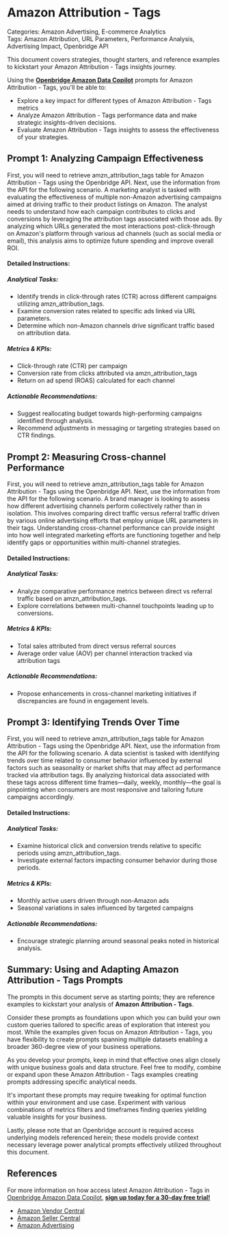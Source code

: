 # Amazon Attribution - Tags

Categories: Amazon Advertising, E-commerce Analytics  
Tags: Amazon Attribution, URL Parameters, Performance Analysis, Advertising Impact, Openbridge API

This document covers strategies, thought starters, and reference examples to kickstart your Amazon Attribution - Tags insights journey. 

Using the <a href="https://chatgpt.com/g/g-Sg4qP7r3v-openbridge-data-copilot" target="_blank"><strong>Openbridge Amazon Data Copilot</strong></a> prompts for Amazon Attribution - Tags, you'll be able to:

- Explore a key impact for different types of Amazon Attribution - Tags metrics
- Analyze Amazon Attribution - Tags performance data and make strategic insights-driven decisions.
- Evaluate Amazon Attribution - Tags insights to assess the effectiveness of your strategies.

## Prompt 1: Analyzing Campaign Effectiveness

First, you will need to retrieve amzn_attribution_tags table for Amazon Attribution - Tags using the Openbridge API. Next, use the information from the API for the following scenario. A marketing analyst is tasked with evaluating the effectiveness of multiple non-Amazon advertising campaigns aimed at driving traffic to their product listings on Amazon. The analyst needs to understand how each campaign contributes to clicks and conversions by leveraging the attribution tags associated with those ads. By analyzing which URLs generated the most interactions post-click-through on Amazon's platform through various ad channels (such as social media or email), this analysis aims to optimize future spending and improve overall ROI.

#### Detailed Instructions:
##### Analytical Tasks:
- Identify trends in click-through rates (CTR) across different campaigns utilizing amzn_attribution_tags.
- Examine conversion rates related to specific ads linked via URL parameters.
- Determine which non-Amazon channels drive significant traffic based on attribution data.

##### Metrics & KPIs:
- Click-through rate (CTR) per campaign
- Conversion rate from clicks attributed via amzn_attribution_tags
- Return on ad spend (ROAS) calculated for each channel

##### Actionable Recommendations:
- Suggest reallocating budget towards high-performing campaigns identified through analysis.
- Recommend adjustments in messaging or targeting strategies based on CTR findings.

## Prompt 2: Measuring Cross-channel Performance

First, you will need to retrieve amzn_attribution_tags table for Amazon Attribution - Tags using the Openbridge API. Next, use the information from the API for the following scenario. A brand manager is looking to assess how different advertising channels perform collectively rather than in isolation. This involves comparing direct traffic versus referral traffic driven by various online advertising efforts that employ unique URL parameters in their tags. Understanding cross-channel performance can provide insight into how well integrated marketing efforts are functioning together and help identify gaps or opportunities within multi-channel strategies.

#### Detailed Instructions:
##### Analytical Tasks:
- Analyze comparative performance metrics between direct vs referral traffic based on amzn_attribution_tags.
- Explore correlations between multi-channel touchpoints leading up to conversions.
  
##### Metrics & KPIs:
- Total sales attributed from direct versus referral sources
- Average order value (AOV) per channel interaction tracked via attribution tags

##### Actionable Recommendations:
- Propose enhancements in cross-channel marketing initiatives if discrepancies are found in engagement levels.
  
## Prompt 3: Identifying Trends Over Time

First, you will need to retrieve amzn_attribution_tags table for Amazon Attribution - Tags using the Openbridge API. Next, use the information from the API for the following scenario. A data scientist is tasked with identifying trends over time related to consumer behavior influenced by external factors such as seasonality or market shifts that may affect ad performance tracked via attribution tags. By analyzing historical data associated with these tags across different time frames—daily, weekly, monthly—the goal is pinpointing when consumers are most responsive and tailoring future campaigns accordingly.

#### Detailed Instructions:
##### Analytical Tasks:
- Examine historical click and conversion trends relative to specific periods using amzn_attribution_tags.
- Investigate external factors impacting consumer behavior during those periods.

##### Metrics & KPIs:
- Monthly active users driven through non-Amazon ads
- Seasonal variations in sales influenced by targeted campaigns

##### Actionable Recommendations:
- Encourage strategic planning around seasonal peaks noted in historical analysis.
  
## Summary: Using and Adapting Amazon Attribution - Tags Prompts
The prompts in this document serve as starting points; they are reference examples to kickstart your analysis of **Amazon Attribution - Tags**.

Consider these prompts as foundations upon which you can build your own custom queries tailored to specific areas of exploration that interest you most. While the examples given focus on Amazon Attribution - Tags, you have flexibility to create prompts spanning multiple datasets enabling a broader 360-degree view of your business operations.

As you develop your prompts, keep in mind that effective ones align closely with unique business goals and data structure. Feel free to modify, combine or expand upon these Amazon Attribution - Tags examples creating prompts addressing specific analytical needs.

It's important these prompts may require tweaking for optimal function within your environment and use case. Experiment with various combinations of metrics filters and timeframes finding queries yielding valuable insights for your business.

Lastly, please note that an Openbridge account is required access underlying models referenced herein; these models provide context necessary leverage power analytical prompts effectively utilized throughout this document.

## References   
For more information on how access latest Amazon Attribution - Tags in <a href="https://chatgpt.com/g/g-Sg4qP7r3v-openbridge-data-copilot" target="_blank">Openbridge Amazon Data Copilot</a>, <a href="https://openbridge.com" target="_blank"><strong>sign up today for a 30-day free trial!</strong></a>

<ul>
<li><a href="https://www.openbridge.com/amazon-vendor-central/" target="_blank">Amazon Vendor Central</a></li>
<li><a href="https://www.openbridge.com/amazon-selling-partner/" target="_blank">Amazon Seller Central</a></li>
<li><a href="https://www.openbridge.com/amazon-advertising/" target="_blank">Amazon Advertising</a></li>
</ul>